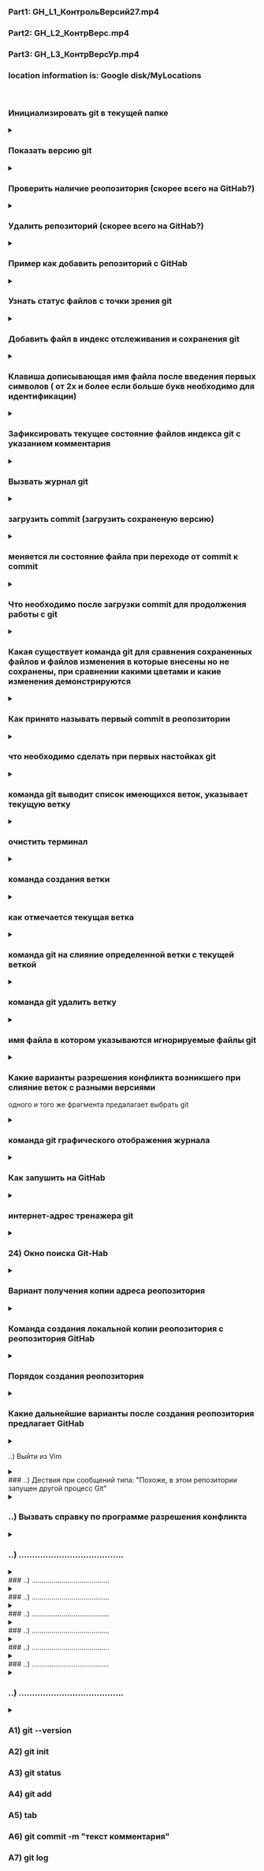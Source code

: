 


### Part1: __GH_L1_КонтрольВерсий27.mp4__
### Part2: __GH_L2_КонтрВерс.mp4__
### Part3: __GH_L3_КонтрВерсУр.mp4__
### __location information is:  Google disk/MyLocations__ 
&nbsp;&nbsp;


### Инициализировать git в текущей папке

<details>
<summary></summary>

```javascript
git init
```
</details>

### Показать версию git 
<details>
<summary></summary>

```javascript
git --version
```
</details>

### Проверить наличие реопозитория (скорее всего на GitHab?)

<details>

![GitRemote.jpg](GitRemote.jpg)

<summary></summary>

</details>

### Удалить репозиторий (скорее всего на GitHab?)

<details>
<summary></summary>

![RemoteRemove.jpg](RemoteRemove.jpg)

```javascript

```
</details>

### Пример как добавить репозиторий с GitHab

<details>
<summary></summary>

![GreetRemote.jpg](GreetRemote.jpg)

```javascript

```
</details>


###  Узнать статус файлов с точки зрения git

<details>
<summary></summary>

```javascript
git status
```
</details>

### Добавить файл в индекс отслеживания и сохранения git

<details>
<summary></summary>

```javascript
git add <file nime>
```
</details>

###  Клавиша дописывающая имя файла после введения первых символов ( от 2х и более если больше букв необходимо для идентификации)

<details>
<summary></summary>

```javascript
tab
```
</details>

###  Зафиксировать текущее состояние файлов индекса git с указанием комментария

<details>
<summary></summary>

```javascript
источник: (17-03-23) https://www.xodeptoject/Articles/457305/Basic-Git-Command-Line-Reference-for-Windows-Users

git commit -m "текст комментария"
git commit -a -m "текст комментария" Фиксирует все файлы измененные с момента последнего каммита. Не включает новые файлы.
git commit -a -mend -m "текст комментария" Добавляет все измененения в предыдгщую фиксацию и перезаписывает сообщение о фиксации новым текстом сообщения. Не включая новые файлы:
git commit -a если для lubuntu промотать вниз, далее ввести текст комментария, затем Ctr + s, далее для сохнения и выхода Ctr + x.
Для Windows после вввода -a прокрутить вниз, нажать клавишу insert (что бы включить режим редактирования), ввести комментарий. Далее сохранить (как?) и выйти.


Опции: -a Зафиксировать все изменения в отслеживаемых файлах с момента последней фиксации
       -v Подробный: включите различия между зафиксировынными элементами на экране сообщения о фиксации
       --amend Изменить сообщение о фиксации, связанное с самой последней фиксацией
       --amend <File_1><File_2>...<File_n> повторить прудыдущую фиксацию и включить изменения в указанные файлы. Фиксируем изменения для конкретных файлов и включает указанное сообщение о фиксации


```
</details>

###  Вызвать журнал git

<details>
<summary></summary>

```javascript
git log
```
</details>

### загрузить commit (загрузить сохраненую версию)

<details>
<summary></summary>

```javascript
ввести команду и первые 4 симовала имени commit
например: git checkout 5c2a
```
</details>

###  меняется ли состояние файла при переходе от commit к commit

<details>
<summary></summary>

```javascript
Нет. При переходе от одного commit к другому commit git показывает состояние в котором на момент созданния commit находился файл, при этом не изменяя его.
```
</details>

###  Что необходимо после загрузки commit для продолжения работы с git

<details>
<summary></summary>

```javascript
Для продолжения работы с git после загрузки commit необходимо загрузить актуальную версию,  и выполнить команду git checkout master
```
</details>



###  Какая существует команда git для сравнения сохраненных файлов и файлов изменения в которые внесены но не сохранены, при сравнении какими цветами и какие изменения демонстрируются

<details>
<summary></summary>

```javascript
git diff

-  красным цветом демонстрируются удаленные файлы
-  зеленым созданные
```
</details>


###  Как принято называть первый commit в реопозитории
<details>
<summary></summary>

```javascript
Initial commit (инишин коммит)
```
</details>


###  что необходимо сделать при первых настойках git

<details>
<summary></summary>

```javascript
Представиться git: git config <name>, затем: git config <email>
```
### например:

![GlobalConfig](GlobalConfig.jpg)

</details>


###  команда git выводит список имеющихся веток, указывает текущую ветку

<details>
<summary></summary>

```javascript
git branch
```
</details>


###  очистить терминал

<details>
<summary></summary>

```javascript
clear
```
</details>


###  команда создания ветки

<details>
<summary></summary>

```javascript
git branch <name>
```
</details>


###  как отмечается текущая ветка

<details>
<summary></summary>

```javascript
*
```
</details>


###  команда git на слияние определенной ветки с текущей веткой

<details>
<summary></summary>

```javascript
git merge <name branch>
```
</details>


###  команда git удалить ветку

<details>
<summary></summary>

```javascript
git branch -d <name branch>
Формат удаления: git(указывает что команда для git), branch(указывает что команда направлена 
на некоторую ветку), -d(флаг указывает на необходимость удаления), имя ветки указывает какую 
именно ветку необходимо удалить
```
</details>

###  имя файла в котором указываются игнорируемые файлы git

<details>
<summary></summary>

```javascript
.gitignor

```
</details>

###  Какие варианты разрешения конфликта возникшего при слияние веток с разными версиями 
одного и того же фрагмента предалагает выбрать git

<details>
<summary></summary>

```javascript
1. Accept Current Change (Принять вариант из текущей ветки т.е. в которую вливают ветку)
2. Accept Incoming Change (Принять вариант из вливаемой ветки)
3. Accept Both Change (Сохранить оба варианта)
4. Accept Changes (Сравнить)
```
</details>

###  команда git графического отображения журнала

<details>
<summary></summary>

```javascript
git log --graph
```
</details>


### Как запушить на GitHab

<details>
<summary></summary>

![GitPush.jpg](GitPush.jpg)

</details>

###  интернет-адрес тренажера git


<details>
<summary></summary>

```javascript
https://learngitbranching.js.org/
```
</details>

### 24) Окно поиска Git-Hab

<details>
<summary></summary>


![ImageSearchGH](SearchGH.jpg)

</details>




### Вариант получения копии адреса реопозитория

<details>
<summary></summary>

![CopyOfAddressGH](CopyOfAddress.jpg)
</details>

###  Команда создания локальной копии реопозитория с реопозитория GitHab 

<details>
<summary></summary>

```javascript
git clone <интернет адрес реопозитория на GitHab>
```
</details>

###  Порядок создания реопозитория

<details>
<summary></summary>

1. Создать на GitHab аккаунт
2. Создать реопозиторий например нажав указателем мыши на "+" 
   и выбрать пункт меню "Новый репозиторий"
![Great a Repository](GreatRepository.jpg)


3. Присвоить репозиторию имя, можно сделать соотвествующие настройки,
либо оставить из по умолчанию.

![By Naning](ByNaming.jpg)



</details>


###  Какие дальнейшие варианты после создания реопозитория предлагает GitHab

<details>
<summary></summary>

![GB/GH/FurtherOptions.jpg](FurtherOptions.jpg)
1. создать новый репозиторий через терминал и начать с ним работать
2. существующий репозиторий привязать к этому репозиторию
3. имопортировать код из другого репозитория


</details>


..) Выйти из  Vim

<details>
<summary></summary>

```javascript

источник: (17-02-2023) https://itsfoss.com 

1) Клавиша Esc, что бы выйти из режима редактировния
2.1) :q
2.2) :q! - выход без сохранения файла
2.3) :wq - cохранить файл и выйти

2.4) :x
2.5) :x! - примеч.: для VSCode Windows 10 пробовал работало,
           выход без сохрания.
2.6) :qa - закрывает все открытые файлы

2.7) Shift ZZ - сохранить и выйти
2.8) Shift ZQ - выход без сохранения




```
</details>
### ..) Дествия при сообщений типа: "Похоже, в этом репозитории запущен другой процесс Git"

<details>
<summary></summary>

```javascript

Источник: (17-03-23) https://stackoverflow.com/questions/38004148/another-git-process-seems-to-be-running-in-theis-repository

Предлогается удалить файл inlex.lock в каталоге .git или такой файл, или иной файл с этим расширением в рабочих деревьях или там же в каталоге

Например для Linukc: rm -f .git/index.lock
                     rm .git/index.lock
Например для Windows: del -f .git/index.lock
                      del .git/index.lock (это вариант пробовал работало в VSCode   Windows 10) 

```
</details>


### ..) Вызвать справку по программе разрешения конфликта

<details>
<summary></summary>

```javascript

git mergetool --tool-help

```
</details>

### ..) .......................................

<details>
<summary></summary>

```javascript
..........................
```
</details>
### ..) .......................................

<details>
<summary></summary>

```javascript
..........................
```
</details>
### ..) .......................................

<details>
<summary></summary>

```javascript
..........................
```
</details>
### ..) .......................................

<details>
<summary></summary>

```javascript
..........................
```
</details>
### ..) .......................................

<details>
<summary></summary>

```javascript
..........................
```
</details>
### ..) .......................................

<details>
<summary></summary>

```javascript
..........................
```
</details>
### ..) .......................................

<details>
<summary></summary>

```javascript
..........................
```
</details>

### ..) .......................................

<details>
<summary></summary>

```javascript
..........................
```
</details>

### A1)  __git --version__
### A2) __git init__
### A3) __git status__
### A4) __git add <file nime>__
### A5) __tab__
### A6) __git commit -m "текст комментария"__
### A7) __git log__